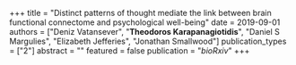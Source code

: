+++
title = "Distinct patterns of thought mediate the link between brain functional connectome and psychological well-being"
date = 2019-09-01
authors = ["Deniz Vatansever", "**Theodoros Karapanagiotidis**", "Daniel S Margulies", "Elizabeth Jefferies", "Jonathan Smallwood"]
publication_types = ["2"]
abstract = ""
featured = false
publication = "*bioRxiv*"
+++

